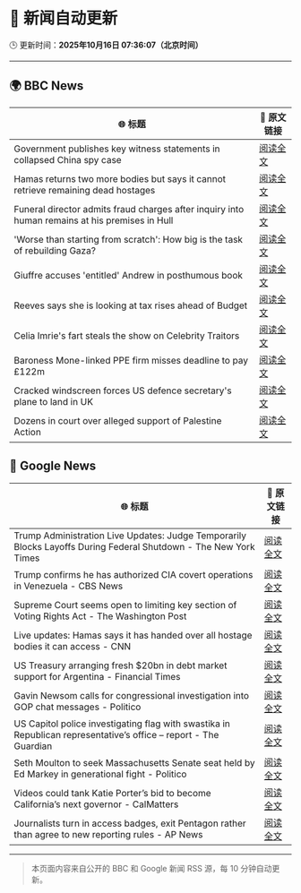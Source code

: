 # 🧠 新闻自动更新

🕒 更新时间：**2025年10月16日 07:36:07（北京时间）**

---

## 🌍 BBC News

| 🌐 标题 | 🔗 原文链接 |
|--------|-------------|
| Government publishes key witness statements in collapsed China spy case | [阅读全文](https://www.bbc.com/news/articles/c0ex172rxwzo?at_medium=RSS&at_campaign=rss) |
| Hamas returns two more bodies but says it cannot retrieve remaining dead hostages | [阅读全文](https://www.bbc.com/news/articles/c3w9py9940go?at_medium=RSS&at_campaign=rss) |
| Funeral director admits fraud charges after inquiry into human remains at his premises in Hull | [阅读全文](https://www.bbc.com/news/articles/cwyplw17897o?at_medium=RSS&at_campaign=rss) |
| 'Worse than starting from scratch': How big is the task of rebuilding Gaza? | [阅读全文](https://www.bbc.com/news/articles/cr5e4ee9r13o?at_medium=RSS&at_campaign=rss) |
| Giuffre accuses 'entitled' Andrew in posthumous book | [阅读全文](https://www.bbc.com/news/articles/c0kpjyjyrlno?at_medium=RSS&at_campaign=rss) |
| Reeves says she is looking at tax rises ahead of Budget | [阅读全文](https://www.bbc.com/news/articles/c2drpzxpkp3o?at_medium=RSS&at_campaign=rss) |
| Celia Imrie's fart steals the show on Celebrity Traitors | [阅读全文](https://www.bbc.com/news/articles/c4gpr5j3kgdo?at_medium=RSS&at_campaign=rss) |
| Baroness Mone-linked PPE firm misses deadline to pay £122m | [阅读全文](https://www.bbc.com/news/articles/c629rdgyzl5o?at_medium=RSS&at_campaign=rss) |
| Cracked windscreen forces US defence secretary's plane to land in UK | [阅读全文](https://www.bbc.com/news/articles/cd67qe0255vo?at_medium=RSS&at_campaign=rss) |
| Dozens in court over alleged support of Palestine Action | [阅读全文](https://www.bbc.com/news/articles/c051g2q5651o?at_medium=RSS&at_campaign=rss) |

## 📰 Google News

| 🌐 标题 | 🔗 原文链接 |
|--------|-------------|
| Trump Administration Live Updates: Judge Temporarily Blocks Layoffs During Federal Shutdown - The New York Times | [阅读全文](https://news.google.com/rss/articles/CBMib0FVX3lxTE9LT3Q1M2hPTl9uNnEwNVg3cGc0SmcwX2lfNlNxNHBTYTZMZ2gtWWtkX1pDNnFxZ09jcmhJM2tjaVRONVVPcmphdzdmb25kVzVxSmQ2TldCZjJlTzlzZ3dUZUZMVG4ySTRqZm5zd0VvNA?oc=5) |
| Trump confirms he has authorized CIA covert operations in Venezuela - CBS News | [阅读全文](https://news.google.com/rss/articles/CBMimAFBVV95cUxQeTJZbTJlSFFlNkZjbWdob3pOQWJfYWFIQUlKeTVIc1p0dUF0QzVjd0dUMTRMVk5jUlQxUEI1akN3QWtzOVlqbHdmT3djWV9VQzRIMlBrX1o0VXlBdWsybzh5aDY1M3NRTTB3OFMxZWw2aFVBbHBaUHYyVmpQY3FNYm9KYVNQVDNnRGdfYTBSa2lXazhKY29NY9IBngFBVV95cUxOY1VuSEpWOF9rdk5vMXdOSVh1ZDgwQVBlMF8wOGQzN2RCY3YzVkJ4a1ZFVEhDcVRVelA0Vl9Ec21yNEFMMEF1OENadmpsUGQtTEJER1hwTlpOOFhFcFRBYjV0V2xyT05PNTNQeWFuVUhtWXlHdzBDRDdocmIzMVN5TmxUYzlZNFVjb0ZsamQ4Ynl5Q2IyVjI5SGFUc2lrdw?oc=5) |
| Supreme Court seems open to limiting key section of Voting Rights Act - The Washington Post | [阅读全文](https://news.google.com/rss/articles/CBMipAFBVV95cUxOdWFNOS1SMjVVX1JEMVVzc09TaERnOWVPRkExbDdaU1BkY3JrNHo5TXc2SGk5ZlYwYllYRkhrQnhHSHBNT3BTRThBb3hXa2doU2N2VXJRYmxFcUFnQXJmSVJXeVYta3Z4b1hfTkRRcGVsQlhLZ0FESWc4YUNIa181R2dwVzg5SHcwNUlmWVFoamJGWHpGVGlSbXk0eFF2enJpNm5vUg?oc=5) |
| Live updates: Hamas says it has handed over all hostage bodies it can access - CNN | [阅读全文](https://news.google.com/rss/articles/CBMihwFBVV95cUxNb19PYjJzRndvTF9Mdnpfbm45T0Fuc3pWQk9BMXpvcjNicHJuZGc1NmxpTTYwTTU2QkJzQVlHNUg4VjVhNDdyWnBqOUo2N1RNZjFSOHZaanJHQzl1OUh5VE1Gakw3X3JmWnBUWC1sM1p4NXgweXNTN3cyQXpRMGtVSlkzZUZiZ3c?oc=5) |
| US Treasury arranging fresh $20bn in debt market support for Argentina - Financial Times | [阅读全文](https://news.google.com/rss/articles/CBMicEFVX3lxTFAwYm4tb1NCVEx1M0FaQXpOanhqWHY5NGVteWdGcmZWek02bmFDcHdlVjVQUUUxZWl5THk5T0hQSW9JQ01pamQ4N20tdm9nVnJwb1V2ZDI5aWxzRWZXTGFWeEE4eHBPSUJmVndfZ3RJZ2o?oc=5) |
| Gavin Newsom calls for congressional investigation into GOP chat messages - Politico | [阅读全文](https://news.google.com/rss/articles/CBMiwAFBVV95cUxPLWQ3SkcyYmJCQlYxOHhOWTBLUFJvTVJHa0ZzVkN6UndEb3JNeVZfOUllaVpKWlNQbzRTLWdNRFV4UGcxcmUzd2VCYV81M010Nkw5UkFSOG9VQzBneDQ2V1BkSjQ4Q21TeWpSYzJDUlhSaGFoR2F4YUJrUE5CUF9TWlVpMmliQ3MyVks2dUZSTmh0ejVCYnJVM2FkSGtwTkx1akFxQ0NGZktTVEpHbXBQejc5ekVnLUZBS3Q3QUNuWkM?oc=5) |
| US Capitol police investigating flag with swastika in Republican representative’s office – report - The Guardian | [阅读全文](https://news.google.com/rss/articles/CBMimwFBVV95cUxQZXJhMjFueWZ3a2llalNzSlJpY3V2T05yWkhXbkNkbDRTVXRoZy1YWXVDX0tHY1o3Ui11MXowUW5ybE4wQnNMRnFDalFQOHIteURpdTlkVnp0SUQwNXdSbDhyMEVHV3pHM2syUjdOM0Vmbm5ubEd4eWNoejJ2c3kzQ1NnNUpfdGozcnBwZkxrQW1OdWFNNVU2QXo5Yw?oc=5) |
| Seth Moulton to seek Massachusetts Senate seat held by Ed Markey in generational fight - Politico | [阅读全文](https://news.google.com/rss/articles/CBMihgFBVV95cUxOYXA3VFRBVzBVRm8tQ3FsZjhfNlBzUHNuU0htdVp1MW5QQS1LMUJOdmtBblVoSzF6enNNa3FVNTNFdDRIaGpxY0x1NlhXekdla2ZMNWRESlNYYUtUWHE0ZE5DdHh0WVJIS3g0M0JITExGUGhlc3BTZVZtVDdXejhQdDlPT2czZw?oc=5) |
| Videos could tank Katie Porter’s bid to become California’s next governor - CalMatters | [阅读全文](https://news.google.com/rss/articles/CBMihgFBVV95cUxOYnRtQlMzTS16YVdGQWRjMjgxQ2xfZmZfTlFEZ242Wl9ab016ejJ4ZmN1VGk3S1lpUkRScEJIOVA5c2V6MGRDc2J1ekdHcFFSempVNFNsYUYzZnY1Ymw3ckZSS0xycFNwUFZRVTN0QlVBQVV2dmc0VzJ3a3F1RjQ5QTVjLXpxQQ?oc=5) |
| Journalists turn in access badges, exit Pentagon rather than agree to new reporting rules - AP News | [阅读全文](https://news.google.com/rss/articles/CBMirAFBVV95cUxPdHh1dDR4ejFwX1JSMDVLRGZpeWdOM0NLOVgxdUcwdE5nVzhSb1JhaUxMSzYzQ1BnNC1LYlgtSFItNy16LWl0THl4emx0Z1pyTTdxUnFTSWljNTNPM1QxSVRBWmw5Ukl3alR3QTZzZXh6MlBPY1BOTmVCSTN0QzVkOGdvb1RJN2pVMzlHSlhiQUFrV01wdW5Ub1k0MkRrOVoxV05TM1FiWUJuaUNC?oc=5) |

---
> 本页面内容来自公开的 BBC 和 Google 新闻 RSS 源，每 10 分钟自动更新。